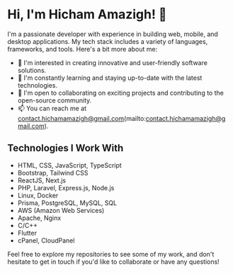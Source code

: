 # Hi, I'm Hicham Amazigh! 👋

I'm a passionate developer with experience in building web, mobile, and desktop applications. My tech stack includes a variety of languages, frameworks, and tools. Here's a bit more about me:

- 👀 I'm interested in creating innovative and user-friendly software solutions.
- 🌱 I'm constantly learning and staying up-to-date with the latest technologies.
- 💞️ I'm open to collaborating on exciting projects and contributing to the open-source community.
- 📫 You can reach me at contact.hichamamazigh@gmail.com(mailto:contact.hichamamazigh@gmail.com).

## Technologies I Work With

- HTML, CSS, JavaScript, TypeScript
- Bootstrap, Tailwind CSS
- ReactJS, Next.js
- PHP, Laravel, Express.js, Node.js
- Linux, Docker
- Prisma, PostgreSQL, MySQL, SQL
- AWS (Amazon Web Services)
- Apache, Nginx
- C/C++
- Flutter
- cPanel, CloudPanel

Feel free to explore my repositories to see some of my work, and don't hesitate to get in touch if you'd like to collaborate or have any questions!
